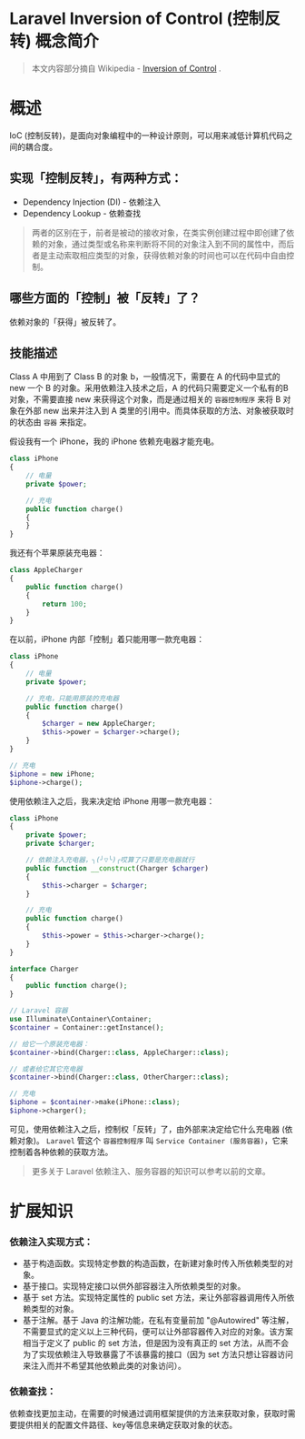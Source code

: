 # Laravel Inversion of Control (控制反转) 概念简介

>本文内容部分摘自 Wikipedia - [Inversion of Control](https://zh.wikipedia.org/wiki/%E6%8E%A7%E5%88%B6%E5%8F%8D%E8%BD%AC) .

# 概述

IoC (控制反转)，是面向对象编程中的一种设计原则，可以用来减低计算机代码之间的耦合度。

## 实现「控制反转」，有两种方式：
*   Dependency Injection (DI) - 依赖注入
*   Dependency Lookup - 依赖查找

> 两者的区别在于，前者是被动的接收对象，在类实例创建过程中即创建了依赖的对象，通过类型或名称来判断将不同的对象注入到不同的属性中，而后者是主动索取相应类型的对象，获得依赖对象的时间也可以在代码中自由控制。

## 哪些方面的「控制」被「反转」了？

依赖对象的「获得」被反转了。

## 技能描述
Class A 中用到了 Class B 的对象 b，一般情况下，需要在 A 的代码中显式的 new 一个 B 的对象。采用依赖注入技术之后，A 的代码只需要定义一个私有的B对象，不需要直接 new 来获得这个对象，而是通过相关的 `容器控制程序` 来将 B 对象在外部 new 出来并注入到 A 类里的引用中。而具体获取的方法、对象被获取时的状态由 `容器` 来指定。

假设我有一个 iPhone，我的 iPhone 依赖充电器才能充电。
```php
class iPhone
{
    // 电量
    private $power;

    // 充电
    public function charge()
    {
    }
}
```

我还有个苹果原装充电器：
```php
class AppleCharger
{
    public function charge()
    {
        return 100;
    }
}
```

在以前，iPhone 内部「控制」着只能用哪一款充电器：
```php
class iPhone
{
    // 电量
    private $power;

    // 充电，只能用原装的充电器
    public function charge()
    {
        $charger = new AppleCharger;
        $this->power = $charger->charge();
    }
}
```

```php
// 充电
$iphone = new iPhone;
$iphone->charge();
```

使用依赖注入之后，我来决定给 iPhone 用哪一款充电器：
```php
class iPhone
{
    private $power;
    private $charger;

    // 依赖注入充电器，╮(╯▽╰)╭哎算了只要是充电器就行
    public function __construct(Charger $charger)
    {
        $this->charger = $charger;
    }

    // 充电
    public function charge()
    {
        $this->power = $this->charger->charge();
    }
}
```

```php
interface Charger
{
    public function charge();
}
```

```php
// Laravel 容器
use Illuminate\Container\Container;
$container = Container::getInstance();

// 给它一个原装充电器：
$container->bind(Charger::class, AppleCharger::class);

// 或者给它其它充电器
$container->bind(Charger::class, OtherCharger::class);

// 充电
$iphone = $container->make(iPhone::class);
$iphone->charger();
```

可见，使用依赖注入之后，控制权「反转」了，由外部来决定给它什么充电器 (依赖对象)。
`Laravel` 管这个 `容器控制程序` 叫 `Service Container (服务容器)`，它来控制着各种依赖的获取方法。

> 更多关于 Laravel 依赖注入、服务容器的知识可以参考以前的文章。

# 扩展知识
### 依赖注入实现方式：
*   基于构造函数。实现特定参数的构造函数，在新建对象时传入所依赖类型的对象。
*   基于接口。实现特定接口以供外部容器注入所依赖类型的对象。
*   基于 set 方法。实现特定属性的 public set 方法，来让外部容器调用传入所依赖类型的对象。
*   基于注解。基于 Java 的注解功能，在私有变量前加 "@Autowired" 等注解，不需要显式的定义以上三种代码，便可以让外部容器传入对应的对象。该方案相当于定义了 public 的 set 方法，但是因为没有真正的 set 方法，从而不会为了实现依赖注入导致暴露了不该暴露的接口（因为 set 方法只想让容器访问来注入而并不希望其他依赖此类的对象访问）。

### 依赖查找：
依赖查找更加主动，在需要的时候通过调用框架提供的方法来获取对象，获取时需要提供相关的配置文件路径、key等信息来确定获取对象的状态。